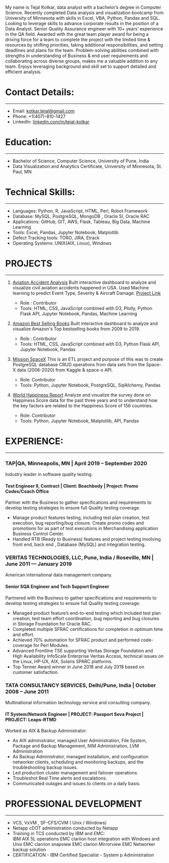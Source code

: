 
My name is Tejal Kotkar, data analyst with a bachelor’s degree in Computer Science. Recently completed Data analysis and visualization bootcamp from University of Minnesota with skills in Excel, VBA, Python, Pandas and SQL. Looking to leverage skills to advance corporate results in the position of a Data Analyst. Senior Quality Assurance engineer with 10+ years’ experience in the QA field. Awarded with the great team player award for being a driving force for a team to complete the project with the limited time & resources by shifting priorities, taking additional responsibilities, and setting deadlines and plans for the team. Problem-solving abilities combined with strengths in understanding of Business & end user requirements and collaborating across diverse groups, makes me a valuable addition to any team. Enjoys leveraging background and skill set to support detailed and efficient analysis.


# Contact Details:
---
- Email: kotkar.tejal@gmail.com
- Phone: +1(407)-810-1427
- LinkedIn: [linkedin.com/in/tejal-kotkar](linkedin.com/in/tejal-kotkar)

# Education:
---
- Bachelor of Science, Computer Science, University of Pune, India
- Data Visualization and Analytics Certificate, University of Minnesota, St. Paul, MN

# Technical Skills:
---
- Languages: Python, R, JavaScript, HTML, Perl, Robot Framework
- Database:  MySQL,  PostgreSQL, MongoDB , Oracle SI, Oracle RAC
- Applications: GitHub, GIT, AWS, Flask, Tableau, Big Data, Machine Learning
- Tools: Excel, Pandas, Jupyter Notebook, Matplotlib
- Defect Tracking tools: TORO, JIRA, Etrack	
- Operating Systems: UNIX(AIX, Linux), Windows

# PROJECTS
---
1. [Aviation Accident Analysis](https://github.com/tejalkotkar/Aviation_Accident_Analysis) 
   Built interactive dashboard to analyze and visualize civil aviation accidents happened in USA. Used Machine learning to predict Event Type, Severity & Aircraft Damage.
   [Project Link](https://aviation-accident-analysis.herokuapp.com/)
   - Role : Contributor
   - Tools: HTML, CSS, JavaScript combined with D3, Plotly, Python Flask API, Jupyter Notebook, Pandas, Machine Learning

2. [Amazon Best Selling Books](https://github.com/Savita0807/Amazon-bestselling-books)
    Built interactive dashboard to analyze and visualize Amazon's Top bestselling books from 2009 to 2019. 
    - Role : Contributor
    - Tools: HTML, CSS, JavaScript combined with D3, Python Flask API, Jupyter Notebook, Pandas

3. [Mission SpaceX](https://github.com/tejalkotkar/Mission_SpaceX)
    This is an ETL project and purpose of this was to create PostgreSQL database CRUD operations from data sets from the Space-X data (2006-2020) from Kaggle & space-x API.
    - Role: Contributor
    - Tools: Python, Jupyter Notebook, PostgreSQL, SqlAlchemy, Pandas

4. [World Happiness Report](https://github.com/tejalkotkar/World-Happiness-Report)
    Analyze and visualize the survey done on Happiness Score data for the past three years and to understand how the key factors are related to the Happiness Score of 156 countries.
    - Role: Contributor
    - Tools: Python, Jupyter Notebook, Matplotlib, API, Pandas

# EXPERIENCE:
---
### TAP|QA, Minneapolis, MN	| April 2019 – September 2020
Industry leader in software quality testing.
	     
#### Test Engineer II, Contract | Client: Beachbody | Project: Promo Codes/Coach Office
Partner with the Business to gather specifications and requirements to develop testing strategies to ensure full Quality testing coverage. 
-  Manage product features testing, including test plan creation, test execution, bug reporting/bug closure. Create promo codes and promotions for as part of test executions in         Merchandising application Business Control Center.
- Handled RTB (Ready to Business) features and project testing involving front end, back end , Database (MySQL) and integration testing.

### VERITAS TECHNOLOGIES, LLC, Pune, India / Roseville, MN | June 2011 — January 2019
American international data management company.

#### Senior SQA Engineer and Tech Support Engineer
Partnered with the Business to gather specifications and requirements to develop testing strategies to ensure full Quality testing coverage. 
- Managed product feature’s end-to-end testing which included test plan creation, test team effort coordination, bug reporting and bug closures in Storage Foundation for Oracle RAC.
- Completed multiple SFRAC certifications for completion in optimum time and effort. 
- Achieved 70%  automation for SFRAC product and performed code-coverage for Perl Modules.
- Advanced Frontline TSE supporting Veritas Storage Foundation and High Availability InfoScale Enterprise Veritas Access, technical issues on the Linux, HP-UX, AIX, Solaris SPARC platforms. 
- Top Tenner Award winner in June 2018 and July 2018 based on customer satisfaction.

### TATA CONSULTANCY SERVICES, Delhi/Pune, India | October 2008 – June 2011
Multinational information technology service and consulting company.

#### IT System/Network Engineer | PROJECT: Passport Seva Project | PROJECT: Leaps-RTMD
Worked as AIX & Backup Administrator.
- As AIX administrator, managed User Administration, File System, Package and Backup Management, NIM Administration, LVM Administration
- As Backup Administrator, managed installation, and configuration networker clients, scheduling and monitoring backups, and the troubleshooting backup issues.
- Led production cluster management and failover operations.
- Troubleshot Real Time alerts and escalations. 
- Communicated outages and issues to clients on a daily basis.

# PROFESSIONAL DEVELOPMENT
---
- VCS, VxVM , SF-CFS/CVM ( Unix / Windows)
- Netapp cDOT administration conducted by Netapp 
- Training in TCS conducted by IBM and EMC:  
    IBM AIX 5L operations
    EMC clariion host integration with Windows and Unix
    EMC clarrion snapview
    EMC clarion Mirrorview
    EMC Networker backup solution
- CERTIFICATION - IBM Certified Specialist - System p Administration
